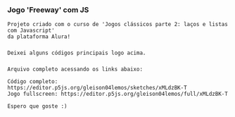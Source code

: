 ### Jogo 'Freeway' com JS
    
    Projeto criado com o curso de 'Jogos clássicos parte 2: laços e listas com Javascript' 
    da plataforma Alura!
###    
    Deixei alguns códigos principais logo acima.
### 
    Arquivo completo acessando os links abaixo:
    
    Código completo: https://editor.p5js.org/gleison04lemos/sketches/xMLdzBK-T
    Jogo fullscreen: https://editor.p5js.org/gleison04lemos/full/xMLdzBK-T
    
    Espero que goste :)
